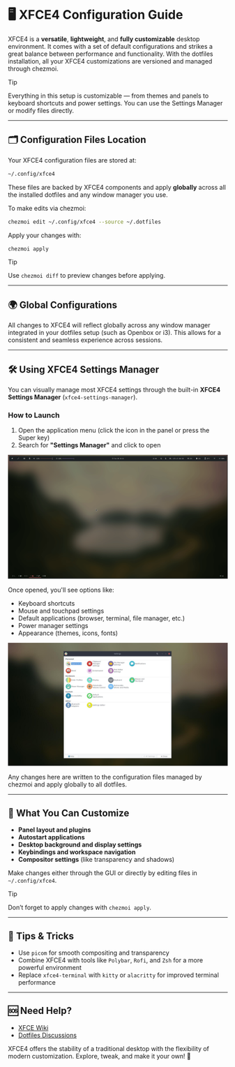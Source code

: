 # 🖥️ XFCE4 Configuration Guide

XFCE4 is a **versatile**, **lightweight**, and **fully customizable** desktop environment. It comes with a set of default configurations and strikes a great balance between performance and functionality. With the dotfiles installation, all your XFCE4 customizations are versioned and managed through chezmoi.

> [!TIP]
> Everything in this setup is customizable — from themes and panels to keyboard shortcuts and power settings. You can use the Settings Manager or modify files directly.

---

## 🗂️ Configuration Files Location

Your XFCE4 configuration files are stored at:

```sh
~/.config/xfce4
```

These files are backed by XFCE4 components and apply **globally** across all the installed dotfiles and any window manager you use.

To make edits via chezmoi:

```sh
chezmoi edit ~/.config/xfce4 --source ~/.dotfiles
```

Apply your changes with:

```sh
chezmoi apply
```

> [!TIP]
> Use `chezmoi diff` to preview changes before applying.

---

## 🌍 Global Configurations

All changes to XFCE4 will reflect globally across any window manager integrated in your dotfiles setup (such as Openbox or i3). This allows for a consistent and seamless experience across sessions.

---

## 🛠️ Using XFCE4 Settings Manager

You can visually manage most XFCE4 settings through the built-in **XFCE4 Settings Manager** (`xfce4-settings-manager`).

### How to Launch

1. Open the application menu (click the icon in the panel or press the Super key)
2. Search for **"Settings Manager"** and click to open

![Settings Manager](https://github.com/ulises-jeremias/dotfiles/blob/main/docs/images/settings-manager-open.gif?raw=true)

Once opened, you'll see options like:

- Keyboard shortcuts
- Mouse and touchpad settings
- Default applications (browser, terminal, file manager, etc.)
- Power manager settings
- Appearance (themes, icons, fonts)

![Settings](https://github.com/ulises-jeremias/dotfiles/blob/main/docs/images/settings.jpg?raw=true)

Any changes here are written to the configuration files managed by chezmoi and apply globally to all dotfiles.

---

## 🔧 What You Can Customize

- **Panel layout and plugins**
- **Autostart applications**
- **Desktop background and display settings**
- **Keybindings and workspace navigation**
- **Compositor settings** (like transparency and shadows)

Make changes either through the GUI or directly by editing files in `~/.config/xfce4`.

> [!TIP]
> Don’t forget to apply changes with `chezmoi apply`.

---

## 🧪 Tips & Tricks

- Use `picom` for smooth compositing and transparency
- Combine XFCE4 with tools like `Polybar`, `Rofi`, and `Zsh` for a more powerful environment
- Replace `xfce4-terminal` with `kitty` or `alacritty` for improved terminal performance

---

## 🆘 Need Help?

- [XFCE Wiki](https://wiki.xfce.org/)
- [Dotfiles Discussions](https://github.com/ulises-jeremias/dotfiles/discussions)

XFCE4 offers the stability of a traditional desktop with the flexibility of modern customization. Explore, tweak, and make it your own! 🎨
